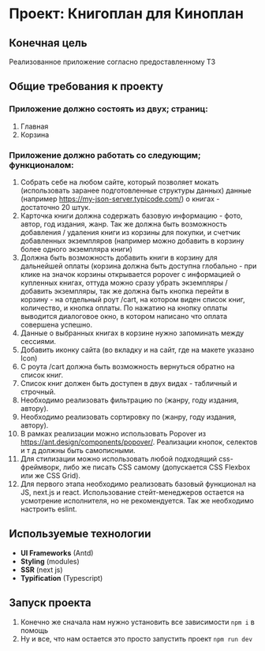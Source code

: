 # Проект: Книгоплан для Киноплан

## Конечная цель

Реализованное приложение согласно предоставленному ТЗ

## Общие требования к проекту

### Приложение должно состоять из двух; страниц:

1. Главная
2. Корзина

### Приложение должно работать со следующим; функционалом:

1. Cобрать себе на любом сайте, который позволяет мокать (использовать заранее подготовленные структуры данных) данные (например https://my-json-server.typicode.com/) о книгах - достаточно 20 штук.
2. Карточка книги должна содержать базовую информацию - фото, автор, год издания, жанр. Так же должна быть возможность добавления / удаления книги из корзины для покупки, и счетчик добавленных экземпляров (например можно добавить в корзину более одного экземпляра книги)
3. Должна быть возможность добавить книги в корзину для дальнейшей оплаты (корзина должна быть доступна глобально - при клике на значок корзины открывается popover с информацией о купленных книгах, оттуда можно сразу убрать экземпляры / добавить экземпляры, так же должна быть кнопка перейти в корзину - на отдельный роут /cart, на котором виден список книг, количество, и кнопка оплаты. По нажатию на кнопку оплаты выводится диалоговое окно, в котором написано что оплата совершена успешно.
4. Данные о выбранных книгах в корзине нужно запоминать между сессиями.
5. Добавить иконку сайта (во вкладку и на сайт, где на макете указано Icon)
6. С роута /cart должна быть возможность вернуться обратно на список книг.
7. Список книг должен быть доступен в двух видах - табличный и строчный.
8. Необходимо реализовать фильтрацию по (жанру, году издания, автору).
9. Необходимо реализовать сортировку по (жанру, году издания, автору).
10. В рамках реализации можно использовать Popover из https://ant.design/components/popover/. Реализации кнопок, селектов и т д должны быть самописными.
11. Для стилизации можно использовать любой подходящий css-фреймворк, либо же писать CSS самому (допускается CSS Flexbox или же CSS Grid).
12. Для первого этапа необходимо реализовать базовый функционал на JS, next.js и react. Использование стейт-менеджеров остается на усмотрение исполнителя, но не рекомендуется. Так же необходимо настроить eslint.

## Используемые технологии

-   **UI Frameworks** (Antd)
-   **Styling** (modules)
-   **SSR** (next js)
-   **Typification** (Typescript)

## Запуск проекта

1. Конечно же сначала нам нужно установить все зависимости `npm i` в помощь
2. Ну и все, что нам остается это просто запустить проект `npm run dev`
